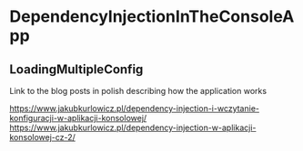 # DependencyInjectionInTheConsoleApp

## LoadingMultipleConfig
Link to the blog posts in polish describing how the application works

https://www.jakubkurlowicz.pl/dependency-injection-i-wczytanie-konfiguracji-w-aplikacji-konsolowej/
https://www.jakubkurlowicz.pl/dependency-injection-w-aplikacji-konsolowej-cz-2/
